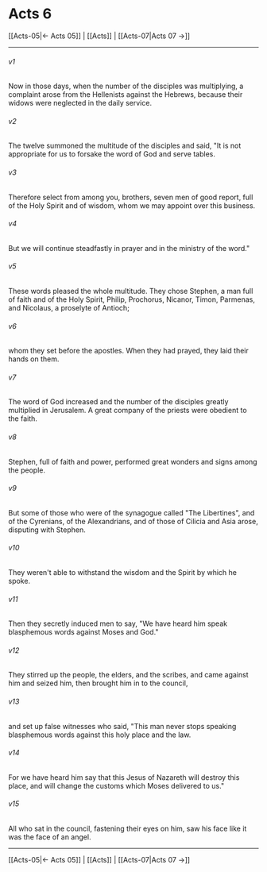 # Acts 6

[[Acts-05|← Acts 05]] | [[Acts]] | [[Acts-07|Acts 07 →]]
***



###### v1 
Now in those days, when the number of the disciples was multiplying, a complaint arose from the Hellenists against the Hebrews, because their widows were neglected in the daily service. 

###### v2 
The twelve summoned the multitude of the disciples and said, "It is not appropriate for us to forsake the word of God and serve tables. 

###### v3 
Therefore select from among you, brothers, seven men of good report, full of the Holy Spirit and of wisdom, whom we may appoint over this business. 

###### v4 
But we will continue steadfastly in prayer and in the ministry of the word." 

###### v5 
These words pleased the whole multitude. They chose Stephen, a man full of faith and of the Holy Spirit, Philip, Prochorus, Nicanor, Timon, Parmenas, and Nicolaus, a proselyte of Antioch; 

###### v6 
whom they set before the apostles. When they had prayed, they laid their hands on them. 

###### v7 
The word of God increased and the number of the disciples greatly multiplied in Jerusalem. A great company of the priests were obedient to the faith. 

###### v8 
Stephen, full of faith and power, performed great wonders and signs among the people. 

###### v9 
But some of those who were of the synagogue called "The Libertines", and of the Cyrenians, of the Alexandrians, and of those of Cilicia and Asia arose, disputing with Stephen. 

###### v10 
They weren't able to withstand the wisdom and the Spirit by which he spoke. 

###### v11 
Then they secretly induced men to say, "We have heard him speak blasphemous words against Moses and God." 

###### v12 
They stirred up the people, the elders, and the scribes, and came against him and seized him, then brought him in to the council, 

###### v13 
and set up false witnesses who said, "This man never stops speaking blasphemous words against this holy place and the law. 

###### v14 
For we have heard him say that this Jesus of Nazareth will destroy this place, and will change the customs which Moses delivered to us." 

###### v15 
All who sat in the council, fastening their eyes on him, saw his face like it was the face of an angel.

***
[[Acts-05|← Acts 05]] | [[Acts]] | [[Acts-07|Acts 07 →]]

